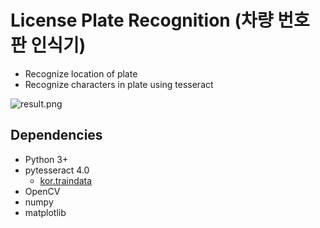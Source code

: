 # License Plate Recognition (차량 번호판 인식기)

- Recognize location of plate
- Recognize characters in plate using tesseract

![result.png](https://github.com/kairess/license_plate_recognition/raw/master/19%EC%98%A47777.jpg)

## Dependencies
- Python 3+
- pytesseract 4.0
  - [kor.traindata](https://github.com/tesseract-ocr/tessdata/blob/master/kor.traineddata)
- OpenCV
- numpy
- matplotlib
